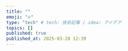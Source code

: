 ```yaml
---
title: ""
emoji: "🔥"
type: "tech" # tech: 技術記事 / idea: アイデア
topics: []
published: true
published_at: 2025-03-28 12:39
---
```

